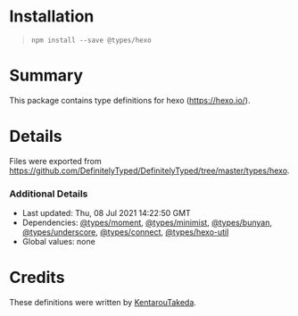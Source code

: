 # Installation
> `npm install --save @types/hexo`

# Summary
This package contains type definitions for hexo (https://hexo.io/).

# Details
Files were exported from https://github.com/DefinitelyTyped/DefinitelyTyped/tree/master/types/hexo.

### Additional Details
 * Last updated: Thu, 08 Jul 2021 14:22:50 GMT
 * Dependencies: [@types/moment](https://npmjs.com/package/@types/moment), [@types/minimist](https://npmjs.com/package/@types/minimist), [@types/bunyan](https://npmjs.com/package/@types/bunyan), [@types/underscore](https://npmjs.com/package/@types/underscore), [@types/connect](https://npmjs.com/package/@types/connect), [@types/hexo-util](https://npmjs.com/package/@types/hexo-util)
 * Global values: none

# Credits
These definitions were written by [KentarouTakeda](https://github.com/kentarouTakeda).
